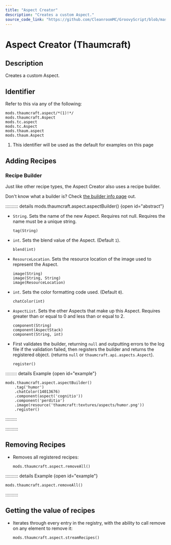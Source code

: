 ```yaml
---
title: "Aspect Creator"
description: "Creates a custom Aspect."
source_code_link: "https://github.com/CleanroomMC/GroovyScript/blob/master/src/main/java/com/cleanroommc/groovyscript/compat/mods/thaumcraft/aspect/Aspect.java"
---
```


# Aspect Creator (Thaumcraft)

## Description

Creates a custom Aspect.

## Identifier

Refer to this via any of the following:

```groovy:no-line-numbers {1}
mods.thaumcraft.aspect/*(1)!*/
mods.thaumcraft.Aspect
mods.tc.aspect
mods.tc.Aspect
mods.thaum.aspect
mods.thaum.Aspect
```

1. This identifier will be used as the default for examples on this page

## Adding Recipes

### Recipe Builder

Just like other recipe types, the Aspect Creator also uses a recipe builder.

Don't know what a builder is? Check [the builder info page](../../../groovy/builder.md) out.

:::::::::: details mods.thaumcraft.aspect.aspectBuilder() {open id="abstract"}
- `String`. Sets the name of the new Aspect. Requires not null. Requires the name must be a unique string.

    ```groovy:no-line-numbers
    tag(String)
    ```

- `int`. Sets the blend value of the Aspect. (Default `1`).

    ```groovy:no-line-numbers
    blend(int)
    ```

- `ResourceLocation`. Sets the resource location of the image used to represent the Aspect.

    ```groovy:no-line-numbers
    image(String)
    image(String, String)
    image(ResourceLocation)
    ```

- `int`. Sets the color formatting code used. (Default `0`).

    ```groovy:no-line-numbers
    chatColor(int)
    ```

- `AspectList`. Sets the other Aspects that make up this Aspect. Requires greater than or equal to 0 and less than or equal to 2.

    ```groovy:no-line-numbers
    component(String)
    component(AspectStack)
    component(String, int)
    ```

- First validates the builder, returning `null` and outputting errors to the log file if the validation failed, then registers the builder and returns the registered object. (returns `null` or `thaumcraft.api.aspects.Aspect`).

    ```groovy:no-line-numbers
    register()
    ```

::::::::: details Example {open id="example"}
```groovy:no-line-numbers
mods.thaumcraft.aspect.aspectBuilder()
    .tag('humor')
    .chatColor(14013676)
    .component(aspect('cognitio'))
    .component('perditio')
    .image(resource('thaumcraft:textures/aspects/humor.png'))
    .register()
```

:::::::::

::::::::::

## Removing Recipes

- Removes all registered recipes:

    ```groovy:no-line-numbers
    mods.thaumcraft.aspect.removeAll()
    ```

:::::::::: details Example {open id="example"}
```groovy:no-line-numbers
mods.thaumcraft.aspect.removeAll()
```

::::::::::

## Getting the value of recipes

- Iterates through every entry in the registry, with the ability to call remove on any element to remove it:

    ```groovy:no-line-numbers
    mods.thaumcraft.aspect.streamRecipes()
    ```
